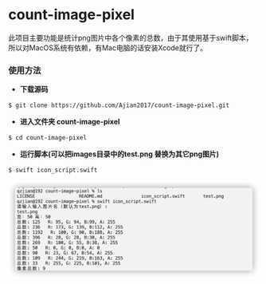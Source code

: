 # count-image-pixel
此项目主要功能是统计png图片中各个像素的总数，由于其使用基于swift脚本，所以对MacOS系统有依赖，有Mac电脑的话安装Xcode就行了。

### 使用方法

* **下载源码**

``` bash
$ git clone https://github.com/Ajian2017/count-image-pixel.git
```

* **进入文件夹 count-image-pixel**
``` bash
$ cd count-image-pixel
```

* **运行脚本(可以把images目录中的test.png 替换为其它png图片)**
``` bash
$ swift icon_script.swift
```

![image](https://github.com/Ajian2017/count-image-pixel/blob/main/images/count-pixel-demo.png)